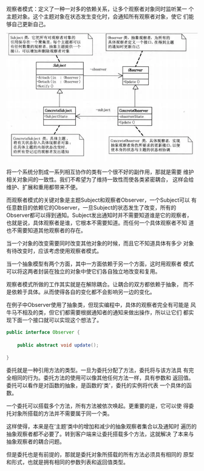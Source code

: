 观察者模式：定义了一种一对多的依赖关系，让多个观察者对象同时监听某一
个主题对象。这个主题对象在状态发生变化时，会通知所有观察者对象，使它
们能够自己更新自己。

![观察者模式](https://github.com/leihenqingze/fodder/blob/master/demo-designpattern/bigtalk-designpattern/c14/observer.png?raw=true)

将一个系统分割成一系列相互协作的类有一个很不好的副作用，那就是需要
维护相关对象间的一致性。我们不希望为了维持一致性而使各类紧密耦合，
这样会给维护、扩展和重用都带来不便。

而观察者模式的关键对象是主题Subject和观察者Observer，一个Subject可以
有任意数目的依赖它的Observer，一旦Subject的状态发生了改变，所有的
Observer都可以得到通知。Subject发出通知时并不需要知道谁是它的观察者，
也就是说，具体观察者是谁，它根本不需要知道。而任何一个具体观察者不知
道也不需要知道其他观察者的存在。

当一个对象的改变需要同时改变其他对象的时候，而且它不知道具体有多少
对象有待改变时，应该考虑使用观察者模式。

当一个抽象模型有两个方面，其中一方面依赖于另一个方面，这时用观察者
模式可以将这两者封装在独立的对象中使它们各自独立地改变和复用。

观察者模式所做的工作其实就是在解除耦合。让耦合的双方都依赖于抽象，
而不是依赖于具体。从而使得各自的变化都不会影响另一边的变化。

在例子中Observer使用了抽象类，但现实编程中，具体的观察者完全有可能是
风牛马不相及的类，但它们都需要根据通知者的通知来做出操作，所以让它们
都实现下面一个接口就可以实现这个想法了。
```java
public interface Observer {

    public abstract void update();

}
```

委托就是一种引用方法的类型。一旦为委托分配了方法，委托将与该方法具
有完全相同的行为。委托方法的使用可以像其他任何方法一样，具有参数和
返回值。委托可以看作是对函数的抽象，是函数的'类'，委托的实例将代表
一个具体的函数。

一个委托可以搭载多个方法，所有方法被依次唤起。更重要的是，它可以使
得委托对象所搭载的方法并不需要属于同一个类。

这样使得，本来是在‘主题’类中的增加和减少的抽象观察者集合以及通知时
遍历的抽象观察者都不必要了。转到客户端来让委托搭载多个方法，这就解决
了本来与抽象观察者的耦合问题。

但是委托也是有前提的，那就是委托对象所搭载的所有方法必须具有相同的
原型和形式，也就是拥有相同的参数列表和返回值类型。